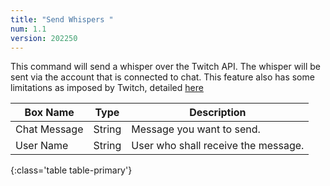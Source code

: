 ```yaml
---
title: "Send Whispers "
num: 1.1
version: 202250
---
```


This command will send a whisper over the Twitch API. The whisper will be sent via the account that is connected to chat.
This feature also has some limitations as imposed by Twitch, detailed [here](https://dev.twitch.tv/docs/api/refrence#send-whisper)

| Box Name | Type | Description | 
|-------|--------|--------
Chat Message|String|Message you want to send.
User Name|String|User who shall receive the message.
{:class='table table-primary'}
